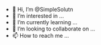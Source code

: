 - 👋 Hi, I’m @SimpleSolutn
- 👀 I’m interested in ...
- 🌱 I’m currently learning ...
- 💞️ I’m looking to collaborate on ...
- 📫 How to reach me ...

<!---
SimpleSolutn/SimpleSolutn is a ✨ special ✨ repository because its `README.md` (this file) appears on your GitHub profile.
You can click the Preview link to take a look at your changes.
--->
